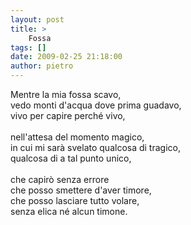 ```yaml
---
layout: post
title: >
    Fossa
tags: []
date: 2009-02-25 21:18:00
author: pietro
---
```

Mentre la mia fossa scavo,<br/>vedo monti d'acqua dove prima guadavo,<br/>vivo per capire perché vivo,<br/><br/>nell'attesa del momento magico,<br/>in cui mi sarà svelato qualcosa di tragico,<br/>qualcosa di a tal punto unico,<br/><br/>che capirò senza errore<br/>che posso smettere d'aver timore,<br/>che posso lasciare tutto volare,<br/>senza elica né alcun timone.
